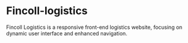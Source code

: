 # Fincoll-logistics
Fincoll Logistics is a responsive front-end logistics website, focusing on dynamic user interface and enhanced navigation.
